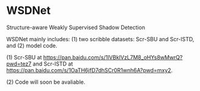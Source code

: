 # WSDNet
Structure-aware Weakly Supervised Shadow Detection

WSDNet mainly includes: (1) two scribble datasets: Scr-SBU and Scr-ISTD, and (2) model code. 

(1) Scr-SBU at https://pan.baidu.com/s/1lVBklVzL7M8_oHYs8wMwrQ?pwd=tez7 and Scr-ISTD at https://pan.baidu.com/s/1OaTH6jfD7dhSCr0R1wnh6A?pwd=mxy2.

(2) Code will soon be avaliable.
